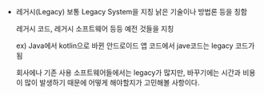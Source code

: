 - 레거시(Legacy)
  보통 Legacy System을 지칭
  낡은 기술이나 방법론 등을 칭함

  레거시 코드, 레거시 소프트웨어 등등 예전 것들을 지칭

  ex) Java에서 kotlin으로 바뀐 안드로이드 앱 코드에서 jave코드는 legacy 코드가 됨

  회사에나 기존 사용 소프트웨어들에서는 legacy가 많지만, 바꾸기에는 시간과 비용이 많이 발생하기 때문에
  어떻게 해야할지가 고민해볼 사항이다.
